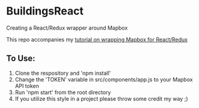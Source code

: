 # BuildingsReact
Creating a React/Redux wrapper around Mapbox

This repo accompanies my [tutorial on wrapping Mapbox for React/Redux](http://ryantm.io)

## To Use:
1. Clone the respository and 'npm install'
2. Change the 'TOKEN' variable in src/components/app.js to your Mapbox API token
3. Run 'npm start' from the root directory
4. If you utilize this style in a project please throw some credit my way ;)
